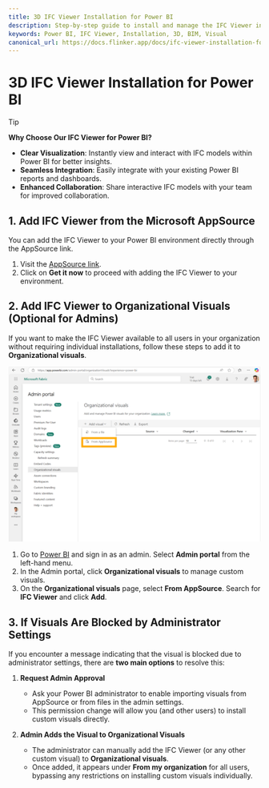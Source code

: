 ```yaml
---
title: 3D IFC Viewer Installation for Power BI
description: Step-by-step guide to install and manage the IFC Viewer in Power BI.
keywords: Power BI, IFC Viewer, Installation, 3D, BIM, Visual
canonical_url: https://docs.flinker.app/docs/ifc-viewer-installation-for-power-bi.html
---
```


# 3D IFC Viewer Installation for Power BI

> [!TIP]  
> **Why Choose Our IFC Viewer for Power BI?**  
> - **Clear Visualization**: Instantly view and interact with IFC models within Power BI for better insights.  
> - **Seamless Integration**: Easily integrate with your existing Power BI reports and dashboards.  
> - **Enhanced Collaboration**: Share interactive IFC models with your team for improved collaboration.  

## 1. Add IFC Viewer from the Microsoft AppSource

You can add the IFC Viewer to your Power BI environment directly through the AppSource link.

1. Visit the [AppSource link](https://appsource.microsoft.com/en-us/product/power-bi-visuals/flinkergmbh1644589155747.ifc-viewer).  
2. Click on **Get it now** to proceed with adding the IFC Viewer to your environment.

## 2. Add IFC Viewer to Organizational Visuals (Optional for Admins)

If you want to make the IFC Viewer available to all users in your organization without requiring individual installations, follow these steps to add it to **Organizational visuals**.

![Organizational Visuals Screenshot](/_media/add-ifc-viewer-to-organizational-visuals.png)

1. Go to [Power BI](https://app.powerbi.com) and sign in as an admin. Select **Admin portal** from the left-hand menu.
2. In the Admin portal, click **Organizational visuals** to manage custom visuals.
3. On the **Organizational visuals** page, select **From AppSource**. Search for **IFC Viewer** and click **Add**.

## 3. If Visuals Are Blocked by Administrator Settings

If you encounter a message indicating that the visual is blocked due to administrator settings, there are **two main options** to resolve this:

1. **Request Admin Approval**  
   - Ask your Power BI administrator to enable importing visuals from AppSource or from files in the admin settings.  
   - This permission change will allow you (and other users) to install custom visuals directly.

2. **Admin Adds the Visual to Organizational Visuals**  
   - The administrator can manually add the IFC Viewer (or any other custom visual) to **Organizational visuals**.  
   - Once added, it appears under **From my organization** for all users, bypassing any restrictions on installing custom visuals individually.
